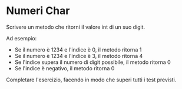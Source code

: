 # Numeri Char

Scrivere un metodo che ritorni il valore int di un suo digit.

Ad esempio:

- Se il numero è 1234 e l'indice è 0, il metodo ritorna 1
- Se il numero è 1234 e l'indice è 3, il metodo ritorna 4
- Se l'indice supera il numero di digit possibile, il metodo ritorna 0
- Se l'indice è negativo, il metodo ritorna 0

Completare l'esercizio, facendo in modo che superi tutti i test previsti.

